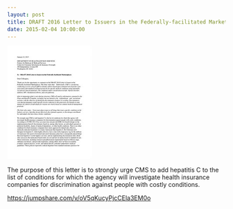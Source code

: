 ```yaml
---
layout: post
title: DRAFT 2016 Letter to Issuers in the Federally-facilitated Marketplaces
date: 2015-02-04 10:00:00
---
```


![](/assets/images/draft-2016-letter-to-issuers-in-the-federally-facilitated-marketplaces.jpg)

The purpose of this letter is to strongly urge CMS to add hepatitis C to the list of conditions for which the agency will investigate health insurance companies for discrimination against people with costly conditions.

<https://jumpshare.com/v/oV5qKucyPjcCEla3EM0o>